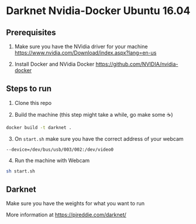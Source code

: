# Darknet Nvidia-Docker Ubuntu 16.04

## Prerequisites

1) Make sure you have the NVidia driver for your machine https://www.nvidia.com/Download/index.aspx?lang=en-us

2) Install Docker and NVidia Docker https://github.com/NVIDIA/nvidia-docker

## Steps to run

1) Clone this repo

2) Build the machine (this step might take a while, go make some ☕️)
```bash
docker build -t darknet .
````

3) On `start.sh` make sure you have the correct address of your webcam 

`--device=/dev/bus/usb/003/002:/dev/video0`

4) Run the machine with Webcam
```bash
sh start.sh
```

## Darknet

Make sure you have the weights for what you want to run

More information at https://pjreddie.com/darknet/